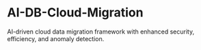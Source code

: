 # AI-DB-Cloud-Migration
AI-driven cloud data migration framework with enhanced security, efficiency, and anomaly detection.
